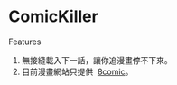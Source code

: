ComicKiller
===========


Features 

1. 無接縫載入下一話，讓你追漫畫停不下來。
2. 目前漫畫網站只提供  [8comic](http://www.comicbus.com/)。
